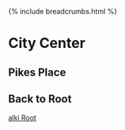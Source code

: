 {% include breadcrumbs.html %}

# City Center

## Pikes Place

## Back to Root

[alki Root](../ReadMe.md)
